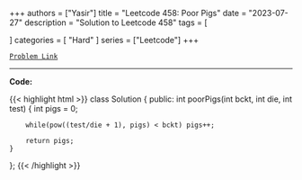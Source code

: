 
+++
authors = ["Yasir"]
title = "Leetcode 458: Poor Pigs"
date = "2023-07-27"
description = "Solution to Leetcode 458"
tags = [
    
]
categories = [
    "Hard"
]
series = ["Leetcode"]
+++



[`Problem Link`](https://leetcode.com/problems/poor-pigs/description/)

---

**Code:**

{{< highlight html >}}
class Solution {
public:
    int poorPigs(int bckt, int die, int test) {
        int pigs = 0;
        
        while(pow((test/die + 1), pigs) < bckt) pigs++;
         
        return pigs;        
    }
};
{{< /highlight >}}

